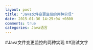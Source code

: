 ```yaml
---
layout: post
title: "Java文件变更监控的两种实现"
date: 2015-01-30 14:25:04 +0800
comments: true
categories: Java语言
---
```

#Java文件变更监控的两种实现
##测试文字
